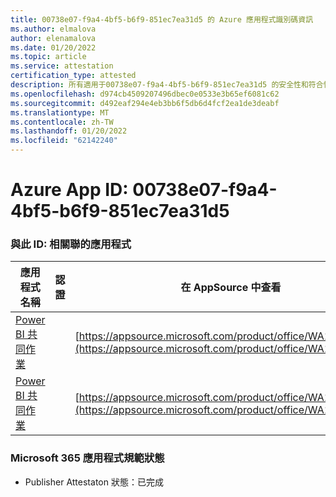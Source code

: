 ```yaml
---
title: 00738e07-f9a4-4bf5-b6f9-851ec7ea31d5 的 Azure 應用程式識別碼資訊
ms.author: elmalova
author: elenamalova
ms.date: 01/20/2022
ms.topic: article
ms.service: attestation
certification_type: attested
description: 所有適用于00738e07-f9a4-4bf5-b6f9-851ec7ea31d5 的安全性和符合性資訊資訊。
ms.openlocfilehash: d974cb4509207496dbec0e0533e3b65ef6081c62
ms.sourcegitcommit: d492eaf294e4eb3bb6f5db6d4fcf2ea1de3deabf
ms.translationtype: MT
ms.contentlocale: zh-TW
ms.lasthandoff: 01/20/2022
ms.locfileid: "62142240"
---
```

# <a name="azure-app-id-00738e07-f9a4-4bf5-b6f9-851ec7ea31d5"></a>Azure App ID: 00738e07-f9a4-4bf5-b6f9-851ec7ea31d5


### <a name="apps-associated-with-this-id"></a>與此 ID: 相關聯的應用程式
| **應用程式名稱** | **認證** | **在 AppSource 中查看** |
|--------------|---------------|-----------------------|
| [Power BI 共同作業](https://docs.microsoft.com/microsoft-365-app-certification/forward/WA104380739) |  | [https://appsource.microsoft.com/product/office/WA104380739](https://appsource.microsoft.com/product/office/WA104380739) |
| [Power BI 共同作業](https://docs.microsoft.com/microsoft-365-app-certification/forward/WA104381384) |  | [https://appsource.microsoft.com/product/office/WA104381384](https://appsource.microsoft.com/product/office/WA104381384) |

### <a name="microsoft-365-app-compliance-status"></a>Microsoft 365 應用程式規範狀態
- Publisher Attestaton 狀態：已完成
